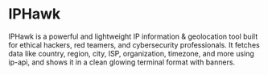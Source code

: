 # IPHawk
IPHawk is a powerful and lightweight IP information &amp; geolocation tool built for ethical hackers, red teamers, and cybersecurity professionals. It fetches data like country, region, city, ISP, organization, timezone, and more using ip-api, and shows it in a clean glowing terminal format with banners.
